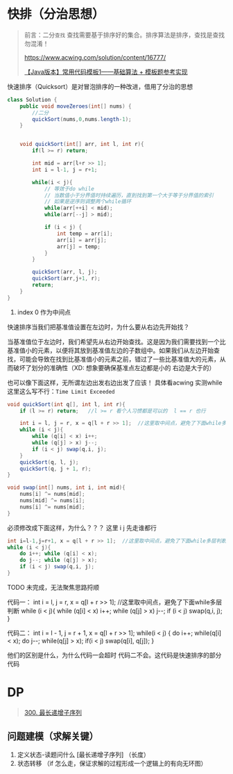 # 快排（分治思想）

> 前言：二分`查找`  查找需要基于排序好的集合。排序算法是排序，查找是查找   勿混淆！
>
> https://www.acwing.com/solution/content/16777/
>
> [【Java版本】常用代码模板1——基础算法 + 模板题参考实现](https://www.acwing.com/blog/content/31431/)

快速排序（Quicksort）是对冒泡排序的一种改进，借用了分治的思想

```java
class Solution {
    public void moveZeroes(int[] nums) {
        //二分
        quickSort(nums,0,nums.length-1);
    }


    void quickSort(int[] arr, int l, int r){
        if(l >= r) return;

        int mid = arr[l+r >> 1];
        int i = l-1, j = r+1;

        while(i < j){
            // 等效于do while
            // 当数值小于分界值时持续遍历，直到找到第一个大于等于分界值的索引
            // 如果是逆序则调整两个while循环
            while(arr[++i] < mid);
            while(arr[--j] > mid);

            if (i < j) {
                int temp = arr[i];
                arr[i] = arr[j];
                arr[j] = temp;
            }
        }

        quickSort(arr, l, j);
        quickSort(arr,j+1, r);
        return;
    }
}
```



1. index 0 作为中间点



快速排序当我们把基准值设置在左边时，为什么要从右边先开始找？

当基准值位于左边时，我们希望先从右边开始查找。这是因为我们需要找到一个比基准值小的元素，以便将其放到基准值左边的子数组中。如果我们从左边开始查找，可能会导致在找到比基准值小的元素之前，错过了一些比基准值大的元素，从而破坏了划分的准确性（XD: 想象要确保基准点左边都是小的 右边是大于的）





也可以像下面这样，无所谓左边出发右边出发了应该！   具体看acwing
实测while这里这么写不行：`Time Limit Exceeded` 

```java
void quickSort(int q[], int l, int r){
    if (l >= r) return;   //l >= r 看个人习惯都是可以的  l == r 也行

    int i = l, j = r, x = q[l + r >> 1];  //这里取中间点，避免了下面while多层判断
    while (i < j){
        while (q[i] < x) i++;
        while (q[j] > x) j--;
        if (i < j) swap(q,i, j);
    }
    quickSort(q, l, j);
    quickSort(q, j + 1, r);
}

void swap(int[] nums, int i, int mid){
    nums[i] ^= nums[mid];
    nums[mid] ^= nums[i];
    nums[i] ^= nums[mid];
}
```



必须修改成下面这样，为什么？？？  这里 i j 先走谁都行

```java
int i=l-1,j=r+1, x = q[l + r >> 1];  //这里取中间点，避免了下面while多层判断
while (i < j){
    do i++; while (q[i] < x);
    do j--; while (q[j] > x);
    if (i < j) swap(q,i, j);
}
```





TODO 未完成，无法聚焦思路捋顺

代码一：
int i = l, j = r, x = q[l + r >> 1]; //这里取中间点，避免了下面while多层判断
while (i < j){
while (q[i] < x) i++;
while (q[j] > x) j--;
if (i < j) swap(q,i, j);
}

代码二：
int i = l - 1, j = r + 1, x = q[l + r >> 1];
while(i < j)
{
do i++; while(q[i] < x);
do j--; while(q[j] > x);
if(i < j) swap(q[i], q[j]);
}

他们的区别是什么，为什么代码一会超时 代码二不会。这代码是快速排序的部分代码





# DP

> [300. 最长递增子序列](https://leetcode.cn/problems/longest-increasing-subsequence/)

## 问题建模（求解关键）

1. 定义状态-读题问什么 [最长递增子序列]   （长度）
2. 状态转移 （if 怎么走，保证求解的过程形成一个逻辑上的有向无环图）

